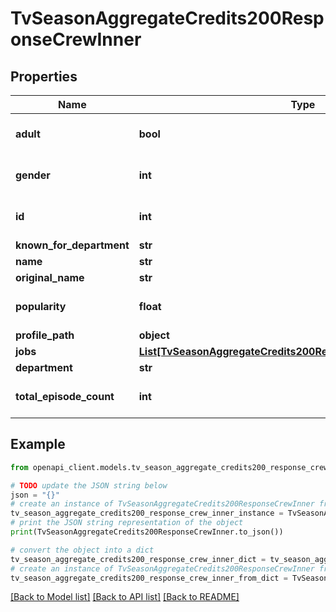# TvSeasonAggregateCredits200ResponseCrewInner


## Properties

Name | Type | Description | Notes
------------ | ------------- | ------------- | -------------
**adult** | **bool** |  | [optional] [default to True]
**gender** | **int** |  | [optional] [default to 0]
**id** | **int** |  | [optional] [default to 0]
**known_for_department** | **str** |  | [optional] 
**name** | **str** |  | [optional] 
**original_name** | **str** |  | [optional] 
**popularity** | **float** |  | [optional] [default to 0]
**profile_path** | **object** |  | [optional] 
**jobs** | [**List[TvSeasonAggregateCredits200ResponseCrewInnerJobsInner]**](TvSeasonAggregateCredits200ResponseCrewInnerJobsInner.md) |  | [optional] 
**department** | **str** |  | [optional] 
**total_episode_count** | **int** |  | [optional] [default to 0]

## Example

```python
from openapi_client.models.tv_season_aggregate_credits200_response_crew_inner import TvSeasonAggregateCredits200ResponseCrewInner

# TODO update the JSON string below
json = "{}"
# create an instance of TvSeasonAggregateCredits200ResponseCrewInner from a JSON string
tv_season_aggregate_credits200_response_crew_inner_instance = TvSeasonAggregateCredits200ResponseCrewInner.from_json(json)
# print the JSON string representation of the object
print(TvSeasonAggregateCredits200ResponseCrewInner.to_json())

# convert the object into a dict
tv_season_aggregate_credits200_response_crew_inner_dict = tv_season_aggregate_credits200_response_crew_inner_instance.to_dict()
# create an instance of TvSeasonAggregateCredits200ResponseCrewInner from a dict
tv_season_aggregate_credits200_response_crew_inner_from_dict = TvSeasonAggregateCredits200ResponseCrewInner.from_dict(tv_season_aggregate_credits200_response_crew_inner_dict)
```
[[Back to Model list]](../README.md#documentation-for-models) [[Back to API list]](../README.md#documentation-for-api-endpoints) [[Back to README]](../README.md)


